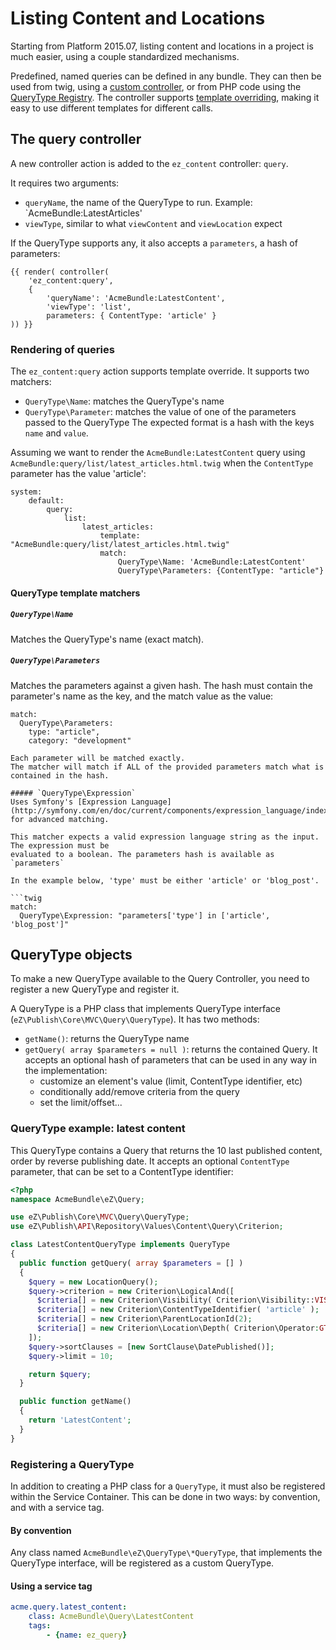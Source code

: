 # Listing Content and Locations

Starting from Platform 2015.07, listing content and locations in a project is
much easier, using a couple standardized mechanisms.

Predefined, named queries can be defined in any bundle. They can then be used from twig, using a
[custom controller](#query_controller), or from PHP code using the [QueryType Registry](#fixme). The controller supports
[template overriding](#template_override), making it easy to use different templates for different calls.

## <a name="query_controller"></a> The query controller
A new controller action is added to the `ez_content` controller: `query`.

It requires two arguments:
- `queryName`, the name of the QueryType to run. Example: `AcmeBundle:LatestArticles'
- `viewType`, similar to what `viewContent` and `viewLocation` expect

If the QueryType supports any, it also accepts a `parameters`, a hash of parameters:

```twig
{{ render( controller(
    'ez_content:query',
    {
        'queryName': 'AcmeBundle:LatestContent',
        'viewType': 'list',
        parameters: { ContentType: 'article' }
)) }}
```

### <a name="template_override"></a>Rendering of queries
The `ez_content:query` action supports template override. It supports two matchers:
- `QueryType\Name`: matches the QueryType's name
- `QueryType\Parameter`: matches the value of one of the parameters passed to the QueryType
  The expected format is a hash with the keys `name` and `value`.

Assuming we want to render the `AcmeBundle:LatestContent` query using
`AcmeBundle:query/list/latest_articles.html.twig` when the `ContentType` parameter has the value 'article':

```twig
system:
    default:
        query:
            list:
                latest_articles:
                    template: "AcmeBundle:query/list/latest_articles.html.twig"
                    match:
                        QueryType\Name: 'AcmeBundle:LatestContent'
                        QueryType\Parameters: {ContentType: "article"}
```

#### QueryType template matchers

##### `QueryType\Name`
Matches the QueryType's name (exact match).

##### `QueryType\Parameters`
Matches the parameters against a given hash. The hash must contain the parameter's name as the key,
and the match value as the value:

```twig
match:
  QueryType\Parameters:
    type: "article",
    category: "development"

Each parameter will be matched exactly.
The matcher will match if ALL of the provided parameters match what is contained in the hash.

##### `QueryType\Expression`
Uses Symfony's [Expression Language](http://symfony.com/en/doc/current/components/expression_language/index.html)
for advanced matching.

This matcher expects a valid expression language string as the input. The expression must be
evaluated to a boolean. The parameters hash is available as `parameters`

In the example below, 'type' must be either 'article' or 'blog_post'.

```twig
match:
  QueryType\Expression: "parameters['type'] in ['article', 'blog_post']"
```

## QueryType objects
To make a new QueryType available to the Query Controller, you need to register a new
QueryType and register it.

A QueryType is a PHP class that implements QueryType interface (`eZ\Publish\Core\MVC\Query\QueryType`).
It has two methods:
- `getName()`: returns the QueryType name
- `getQuery( array $parameters = null )`: returns the contained Query.
  It accepts an optional hash of parameters that can be used in any way in the implementation:
  - customize an element's value (limit, ContentType identifier, etc)
  - conditionally add/remove criteria from the query
  - set the limit/offset...


### QueryType example: latest content
This QueryType contains a Query that returns the 10 last published content, order by reverse
publishing date. It accepts an optional `ContentType` parameter, that can be set to a ContentType
identifier:

```php
<?php
namespace AcmeBundle\eZ\Query;

use eZ\Publish\Core\MVC\Query\QueryType;
use eZ\Publish\API\Repository\Values\Content\Query\Criterion;

class LatestContentQueryType implements QueryType
{
  public function getQuery( array $parameters = [] )
  {
    $query = new LocationQuery();
    $query->criterion = new Criterion\LogicalAnd([
      $criteria[] = new Criterion\Visibility( Criterion\Visibility::VISIBLE );
      $criteria[] = new Criterion\ContentTypeIdentifier( 'article' );
      $criteria[] = new Criterion\ParentLocationId(2);
      $criteria[] = new Criterion\Location\Depth( Criterion\Operator:GT, 1 )
    ]);
    $query->sortClauses = [new SortClause\DatePublished()];
    $query->limit = 10;

    return $query;
  }

  public function getName()
  {
    return 'LatestContent';
  }
}
```

### Registering a QueryType
In addition to creating a PHP class for a `QueryType`, it must also be registered
within the Service Container. This can be done in two ways: by convention, and
with a service tag.

#### By convention
Any class named `AcmeBundle\eZ\QueryType\*QueryType`, that implements
the QueryType interface, will be registered as a
custom QueryType.

#### Using a service tag
```yaml
acme.query.latest_content:
    class: AcmeBundle\Query\LatestContent
    tags:
        - {name: ez_query}
```

